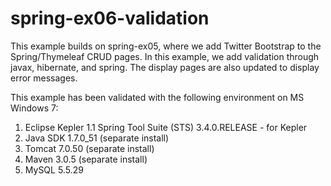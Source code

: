 spring-ex06-validation
======================

This example builds on spring-ex05, where we add Twitter Bootstrap to the Spring/Thymeleaf CRUD pages.  In this example, we add validation through javax, hibernate, and spring.  The display pages are also updated to display error messages.

This example has been validated with the following environment on MS Windows 7:

1. Eclipse Kepler
   1.1 Spring Tool Suite (STS) 3.4.0.RELEASE - for Kepler
2. Java SDK 1.7.0_51 (separate install)
3. Tomcat 7.0.50 (separate install)
4. Maven 3.0.5 (separate install)
5. MySQL 5.5.29
